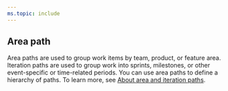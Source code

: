 ```yaml
---
ms.topic: include
---
```

 
## Area path
Area paths are used to group work items by team, product, or feature area. Iteration paths are used to group work into sprints, milestones, or other event-specific or time-related periods. You can use area paths to define a hierarchy of paths. To learn more, see [About area and iteration paths](/azure/devops/organizations/settings/about-areas-iterations).